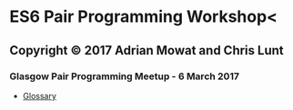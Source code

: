 # ES6 Pair Programming Workshop<
## Copyright &copy; 2017 Adrian Mowat and Chris Lunt

### Glasgow Pair Programming Meetup - 6 March 2017


* [Glossary]("/glasgow-pair-programming-workshop/glossary.html")
